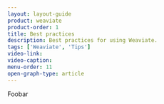 ```yaml
---
layout: layout-guide
product: weaviate
product-order: 1
title: Best practices
description: Best practices for using Weaviate.
tags: ['Weaviate', 'Tips']
video-link:
video-caption:
menu-order: 11
open-graph-type: article
---
```


Foobar
